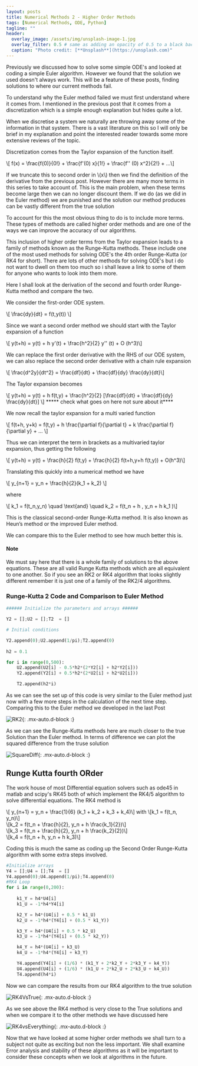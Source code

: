 ```yaml
---
layout: posts
title: Numerical Methods 2 - Higher Order Methods
tags: [Numerical Methods, ODE, Python]
tagline: ""
header:
  overlay_image: /assets/img/unsplash-image-1.jpg
  overlay_filter: 0.5 # same as adding an opacity of 0.5 to a black background
  caption: "Photo credit: [**Unsplash**](https://unsplash.com)"
---
```


Previously we discussed how to solve some simple ODE's and looked at coding a simple Euler algorithm. However we found that the solution we used doesn't always work. This will be a feature of these posts, finding solutions to where our current methods fail. 

To understand why the Euler method failed we must first understand where it comes from. I mentioned in the previous post that it comes from a discretization which is a simple enough explanation but hides quite a lot. 

When we discretise a system we naturally are throwing away some of the information in that system. There is a vast literature on this so I will only be brief in my explanation and point the interested reader towards some more extensive reviews of the topic. 

Discretization comes from the Taylor expansion of the function itself.

\\[ f(x) = \frac{f(0)}{0!} + \frac{f'(0) x}{1!} + \frac{f'' (0) x^2}{2!} + ...\\]

If we truncate this to second order in \\(x\\) then we find the definition of the derivative from the previous post. However there are many more terms in this series to take account of. This is the main problem, when these terms become large then we can no longer discount them. If we do (as we did in the Euler method) we are punished and the solution our method produces can be vastly different from the true solution

To account for this the most obvious thing to do is to include more terms. These types of methods are called higher order methods and are one of the ways we can improve the accuracy of our algorithms. 

This inclusion of higher order terms from the Taylor expansion leads to a family of methods known as the Runge-Kutta methods. These include one of the most used methods for solving ODE's the 4th order Runge-Kutta (or RK4 for short). There are lots of other methods for solving ODE's but i do not want to dwell on them too much so i shall leave a link to some of them for anyone who wants to look into them more. 

Here I shall look at the derivation of the second and fourth order Runge-Kutta method and compare the two. 

We consider the first-order ODE system.

\\[ \frac{dy}{dt} = f(t,y(t)) \\]

Since we want a second order method we should start with the Taylor expansion of a function

\\[ y(t+h) = y(t) + h y'(t) + \frac{h^2}{2} y'' (t) + O (h^3)\\]

We can replace the first order derivative with the RHS of our ODE system, we can also replace the second order derivative with a chain rule expansion

\\[ \frac{d^2y}{dt^2} = \frac{df}{dt} + \frac{df}{dy} \frac{dy}{dt}\\]

The Taylor expansion becomes 

\\[  y(t+h) = y(t) + h f(t,y) + \frac{h^2}{2} [\frac{df}{dt} + \frac{df}{dy} \frac{dy}{dt}] \\]
***** check what goes on here not sure about it****
 
 We now recall the taylor expansion for a multi varied function 

\\[  f(t+h, y+k) = f(t,y) + h \frac{\partial f}{\partial t} + k \frac{\partial f}{\partial y} + ... \\]

Thus we can interpret the term in brackets as a multivaried taylor expansion, thus getting the following 

\\[ y(t+h)  = y(t) + \frac{h}{2} f(t,y) + \frac{h}{2} f(t+h,y+h f(t,y)) + O(h^3)\\] 

Translating this quickly into a numerical method we have 

\\[ y_{n+1} = y_n + \frac{h}{2}(k_1 + k_2)  \\]

where

\\[ k_1 = f(t_n,y_n) \quad \text{and} \quad k_2 = f(t_n + h , y_n + h k_1 )\\]

This is the classical second-order Runge-Kutta method. It is also known as Heun’s method or the improved Euler method.

We can compare this to the Euler method to see how much better this is. 

#### Note
We must say here that there is a whole family of solutions to the above equations. These are all valid Runge Kutta methods which are all equivalent to one another. So if you see an RK2 or RK4 algorithm that looks slightly different remember it is just one of a family of the RK2/4 algorithms. 

### Runge-Kutta 2 Code and Comparison to Euler Method

``` python
###### Initialize the parameters and arrays ######

Y2 = [];U2 = [];T2  = []

# Initial conditions

Y2.append(0);U2.append(1/pi);T2.append(0)
 
h2 = 0.1

for i in range(0,500):
	U2.append(U2[i] - 0.5*h2*(2*Y2[i] + h2*Y2[i]))
	Y2.append(Y2[i] + 0.5*h2*(2*U2[i] + h2*U2[i]))

	T2.append(h2*i)
```
As we can see the set up of this code is very similar to the Euler method just now with a few more steps in the calculation of the next time step. Comparing this to the Euler method we developed in the last Post


![RK2](/assets/img/RK2vsEuler.png){: .mx-auto.d-block :}

As we can see the Runge-Kutta methods here are much closer to the true Solution than the Euler method. In terms of difference we can plot the squared difference from the truse solution

![SquareDiff](/assets/img/Square_Difference.png){: .mx-auto.d-block :}


## Runge Kutta fourth ORder

The work house of most Differential equation solvers such as ode45 in matlab and scipy's RK45 both of which implement the RK4/5 algorithm to solve differential equations. The RK4 method is 

\\[ y_{n+1} = y_n  + \frac{1}{6} (k_1 + k_2 + k_3 + k_4)\\]
with 
\\[k_1 = f(t_n, y_n)\\]  
\\[k_2 = f(t_n + \frac{h}{2}, y_n + h \frac{k_1}{2})\\]  
\\[k_3 = f(t_n + \frac{h}{2}, y_n + h \frac{k_2}{2})\\]  
\\[k_4 = f(t_n + h, y_n + h k_3)\\]  

Coding this is much the same as coding up the Second Order Runge-Kutta algorithm with some extra steps involved.

```python
#Initialize arrays
Y4 = [];U4 = [];T4  = []
Y4.append(0);U4.append(1/pi);T4.append(0)
#RK4 Loop
for i in range(0,200):
    
    k1_Y = h4*U4[i]
    k1_U = -1*h4*Y4[i]

    k2_Y = h4*(U4[i] + 0.5 * k1_U)
    k2_U = -1*h4*(Y4[i] + (0.5 * k1_Y))

    k3_Y = h4*(U4[i] + 0.5 * k2_U)
    k3_U = -1*h4*(Y4[i] + (0.5 * k2_Y))

    k4_Y = h4*(U4[i] + k3_U)
    k4_U = -1*h4*(Y4[i] + k3_Y)

    Y4.append(Y4[i] + (1/6) * (k1_Y + 2*k2_Y + 2*k3_Y + k4_Y))
    U4.append(U4[i] + (1/6) * (k1_U + 2*k2_U + 2*k3_U + k4_U))
    T4.append(h4*i)


 ```
Now we can compare the results from our RK4 algorithm to the true solution 

![RK4VsTrue](/assets/img/RK4vsTrue.png){: .mx-auto.d-block :}

As we see above the RK4 method is very close to the True solutions and when we compare it to the other methods we have discussed here

![RK4vsEverything](/assets/img/RK4_All.png){: .mx-auto.d-block :}


 


 Now that we have looked at some higher order methods we shall turn to a subject not quite as exciting but non the less important. We shall examine Error analysis and stability of these algorithms as it will be important to consider these concepts when we look at algorithms in the future.


